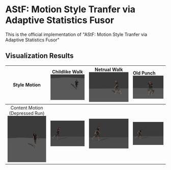 # AStF: Motion Style Tranfer via Adaptive Statistics Fusor
This is the official implementation of "AStF: Motion Style Tranfer via Adaptive Statistics Fusor"


## Visualization Results
|                                                 Style Motion                                                  | Childlike Walk <br/>  <img src="assets/1/childlike_01_000.gif" width="250">  |    Netrual Walk <img src="assets/1/neutral_01_002.gif" width="250">     | Old Punch <br/> <img src="assets/1/old_18_000.gif" width="250"> |
|:-------------------------------------------------------------------------------------------------------------:|:----------------------------------------------------------------------------:|:-----------------------------------------------------------------------:|:----------------------------------------------------------------| 
| Content Motion <br/>(Depressed Run) <br/> <img src="assets/1/depressed_13_000.gif" width="250" height="145"> |  <img src="assets/1/my_depressed_13_000_childlike_01_000.gif" width="250">   | <img src="assets/1/my_depressed_13_000_neutral_01_002.gif" width="250"> |<img src="assets/1/my_depressed_13_000_old_18_000.gif" width="250">          |



